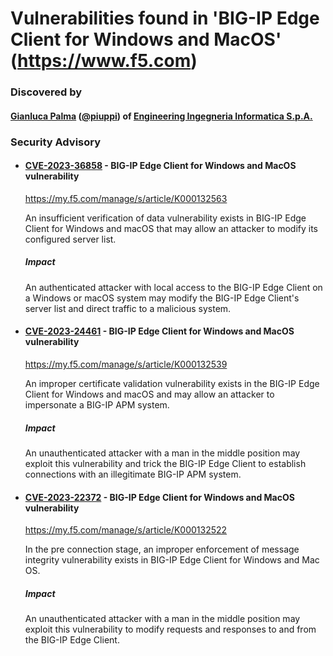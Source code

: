 # Vulnerabilities found in 'BIG-IP Edge Client for Windows and MacOS' (https://www.f5.com)

### Discovered by
#### [Gianluca Palma](https://www.linkedin.com/in/piuppi/) ([@piuppi](https://twitter.com/piuppi)) of [Engineering Ingegneria Informatica S.p.A.](https://www.eng.it)

### Security Advisory

* #### [CVE-2023-36858](https://nvd.nist.gov/vuln/detail/CVE-2023-36858) - BIG-IP Edge Client for Windows and MacOS vulnerability
  https://my.f5.com/manage/s/article/K000132563

  An insufficient verification of data vulnerability exists in BIG-IP Edge Client for Windows and macOS that may allow an attacker to modify its configured server list.
  ##### Impact
  An authenticated attacker with local access to the BIG-IP Edge Client on a Windows or macOS system may modify the BIG-IP Edge Client's server list and direct traffic to a malicious system.

* #### [CVE-2023-24461](https://nvd.nist.gov/vuln/detail/CVE-2023-24461) - BIG-IP Edge Client for Windows and MacOS vulnerability
  https://my.f5.com/manage/s/article/K000132539

  An improper certificate validation vulnerability exists in the BIG-IP Edge Client for Windows and macOS and may allow an attacker to impersonate a BIG-IP APM system.
  ##### Impact
  An unauthenticated attacker with a man in the middle position may exploit this vulnerability and trick the BIG-IP Edge Client to establish connections with an illegitimate BIG-IP APM system.


* #### [CVE-2023-22372](https://nvd.nist.gov/vuln/detail/CVE-2023-22372) - BIG-IP Edge Client for Windows and MacOS vulnerability
  https://my.f5.com/manage/s/article/K000132522

  In the pre connection stage, an improper enforcement of message integrity vulnerability exists in BIG-IP Edge Client for Windows and Mac OS.
  ##### Impact
  An unauthenticated attacker with a man in the middle position may exploit this vulnerability to modify requests and responses to and from the BIG-IP Edge Client.
